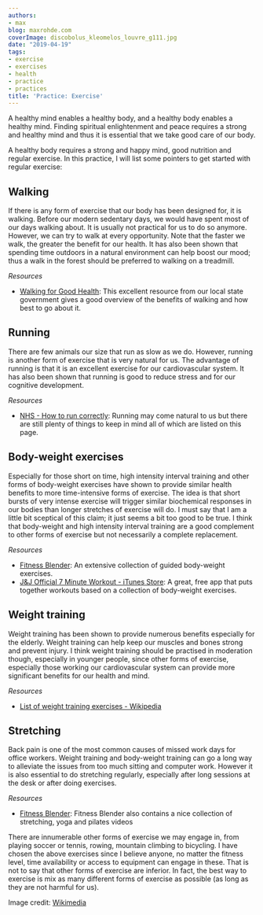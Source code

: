 ```yaml
---
authors:
- max
blog: maxrohde.com
coverImage: discobolus_kleomelos_louvre_g111.jpg
date: "2019-04-19"
tags:
- exercise
- exercises
- health
- practice
- practices
title: 'Practice: Exercise'
---
```


A healthy mind enables a healthy body, and a healthy body enables a healthy mind. Finding spiritual enlightenment and peace requires a strong and healthy mind and thus it is essential that we take good care of our body.

A healthy body requires a strong and happy mind, good nutrition and regular exercise. In this practice, I will list some pointers to get started with regular exercise:

## Walking

If there is any form of exercise that our body has been designed for, it is walking. Before our modern sedentary days, we would have spent most of our days walking about. It is usually not practical for us to do so anymore. However, we can try to walk at every opportunity. Note that the faster we walk, the greater the benefit for our health. It has also been shown that spending time outdoors in a natural environment can help boost our mood; thus a walk in the forest should be preferred to walking on a treadmill.

_Resources_

- [Walking for Good Health](https://www.betterhealth.vic.gov.au/health/healthyliving/walking-for-good-health): This excellent resource from our local state government gives a good overview of the benefits of walking and how best to go about it.

## Running

There are few animals our size that run as slow as we do. However, running is another form of exercise that is very natural for us. The advantage of running is that it is an excellent exercise for our cardiovascular system. It has also been shown that running is good to reduce stress and for our cognitive development.

_Resources_

- [NHS - How to run correctly](https://www.nhs.uk/live-well/exercise/how-to-run-correctly/): Running may come natural to us but there are still plenty of things to keep in mind all of which are listed on this page.

## Body-weight exercises

Especially for those short on time, high intensity interval training and other forms of body-weight exercises have shown to provide similar health benefits to more time-intensive forms of exercise. The idea is that short bursts of very intense exercise will trigger similar biochemical responses in our bodies than longer stretches of exercise will do. I must say that I am a little bit sceptical of this claim; it just seems a bit too good to be true. I think that body-weight and high intensity interval training are a good complement to other forms of exercise but not necessarily a complete replacement.

_Resources_

- [Fitness Blender](https://www.fitnessblender.com/): An extensive collection of guided body-weight exercises.
- [J&J Official 7 Minute Workout - iTunes Store](https://itunes.apple.com/us/app/j-j-official-7-minute-workout/id784797900): A great, free app that puts together workouts based on a collection of body-weight exercises.

## Weight training

Weight training has been shown to provide numerous benefits especially for the elderly. Weight training can help keep our muscles and bones strong and prevent injury. I think weight training should be practised in moderation though, especially in younger people, since other forms of exercise, especially those working our cardiovascular system can provide more significant benefits for our health and mind.

_Resources_

- [List of weight training exercises - Wikipedia](https://en.wikipedia.org/wiki/List_of_weight_training_exercises)

## Stretching

Back pain is one of the most common causes of missed work days for office workers. Weight training and body-weight training can go a long way to alleviate the issues from too much sitting and computer work. However it is also essential to do stretching regularly, especially after long sessions at the desk or after doing exercises.

_Resources_

- [Fitness Blender](https://www.fitnessblender.com/): Fitness Blender also contains a nice collection of stretching, yoga and pilates videos

There are innumerable other forms of exercise we may engage in, from playing soccer or tennis, rowing, mountain climbing to bicycling. I have chosen the above exercises since I believe anyone, no matter the fitness level, time availability or access to equipment can engage in these. That is not to say that other forms of exercise are inferior. In fact, the best way to exercise is mix as many different forms of exercise as possible (as long as they are not harmful for us).

Image credit: [Wikimedia](https://commons.wikimedia.org/wiki/File:Discobolus_Kleomelos_Louvre_G111.jpg)
